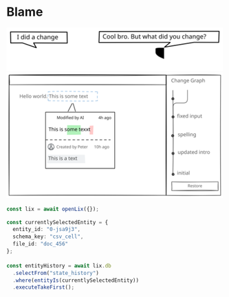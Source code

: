 # Blame

![AI agent changes need to be visible and controllable](../../assets/blame-what-did-you-change.svg)
![Blame](../../assets/blame.svg)

```ts
const lix = await openLix({});
```

```ts
const currentlySelectedEntity = { 
  entity_id: "0-jsa9j3",
  schema_key: "csv_cell",
  file_id: "doc_456"
};

const entityHistory = await lix.db
  .selectFrom("state_history")
  .where(entityIs(currentlySelectedEntity))
  .executeTakeFirst();
```
